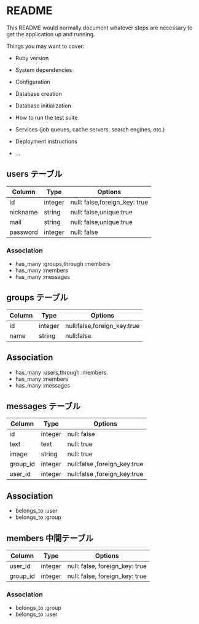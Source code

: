 # README

This README would normally document whatever steps are necessary to get the
application up and running.

Things you may want to cover:

* Ruby version

* System dependencies

* Configuration

* Database creation

* Database initialization

* How to run the test suite

* Services (job queues, cache servers, search engines, etc.)

* Deployment instructions

* ...

## users テーブル
|Column    |Type|Options|
|----------|-------|-----------------------------|
|id        |integer|null: false,foreign_key: true|
|nickname  |string |null: false,unique:true      |
|mail      |string |null: false,unique:true      |
|password  |integer|null: false                  |
### Association
- has_many :groups,through :members
- has_many :members
- has_many :messages

## groups テーブル
|Column|Type   |Options                    |
|------|-------|---------------------------|
|id    |integer|null:false,foreign_key:true|
|name  |string |null:false                 |
## Association
- has_many :users,through :members
- has_many :members
- has_many :messages

## messages テーブル
|Column  |Type   |Options                     |
|--------|-------|----------------------------|
|id      |integer|null: false                 |
|text    |text   |null: true                  |
|image   |string |null: true                  |
|group_id|integer|null:false ,foreign_key:true|
|user_id |integer|null:false ,foreign_key:true|
## Association
- belongs_to :user
- belongs_to :group

## members 中間テーブル
|Column |Type|Options                            |
|--------|-------|-------------------------------|
|user_id |integer|null: false, foreign_key: true |
|group_id|integer|null: false, foreign_key: true |

### Association
- belongs_to :group
- belongs_to :user

